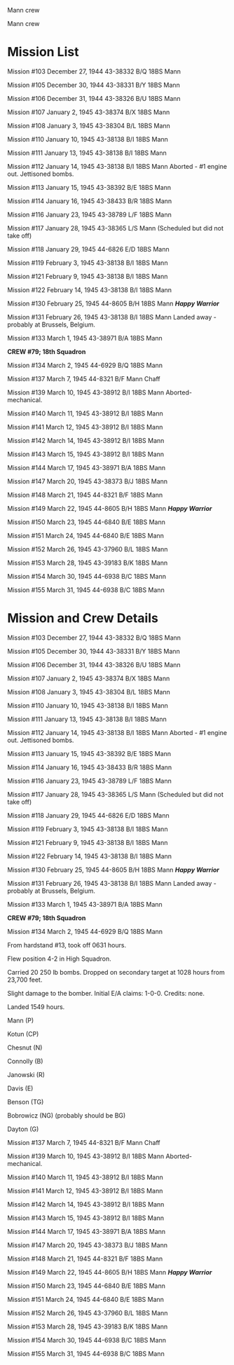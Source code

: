





Mann crew






 




Mann crew

# Mission List

Mission #103 December 27, 1944 43-38332 B/Q 18BS Mann

Mission #105 December 30, 1944 43-38331 B/Y 18BS Mann

Mission #106 December 31, 1944 43-38326 B/U 18BS Mann

Mission #107 January 2, 1945 43-38374 B/X 18BS Mann

Mission #108 January 3, 1945 43-38304 B/L 18BS Mann

Mission #110 January 10, 1945 43-38138 B/I 18BS Mann

Mission #111 January 13, 1945 43-38138 B/I 18BS Mann

Mission #112 January 14, 1945 43-38138 B/I 18BS
Mann
Aborted \- #1 engine out. Jettisoned bombs.

Mission #113 January 15, 1945 43-38392 B/E 18BS Mann

Mission #114 January 16, 1945 43-38433 B/R 18BS Mann

Mission #116 January 23, 1945 43-38789 L/F 18BS Mann

Mission #117 January 28, 1945 43-38365 L/S
Mann
(Scheduled but did not take off)

Mission #118 January 29, 1945 44-6826 E/D 18BS Mann

Mission #119 February 3, 1945 43-38138 B/I 18BS Mann

Mission #121 February 9, 1945 43-38138 B/I 18BS Mann

Mission #122 February 14, 1945 43-38138 B/I 18BS Mann

Mission #130 February 25, 1945 44-8605 B/H 18BS Mann ***Happy
Warrior***

Mission #131 February 26, 1945 43-38138 B/I 18BS
Mann Landed
away \- probably at Brussels, Belgium.

Mission #133 March 1, 1945 43-38971 B/A 18BS Mann

**CREW #79; 18th Squadron**

Mission #134 March 2, 1945 44-6929 B/Q 18BS Mann

Mission #137 March 7, 1945 44-8321 B/F
Mann
Chaff

Mission #139 March 10, 1945 43-38912 B/I 18BS
Mann
Aborted- mechanical.

Mission #140 March 11, 1945 43-38912 B/I 18BS Mann

Mission #141 March 12, 1945 43-38912 B/I 18BS Mann

Mission #142 March 14, 1945 43-38912 B/I 18BS Mann

Mission #143 March 15, 1945 43-38912 B/I 18BS Mann

Mission #144 March 17, 1945 43-38971 B/A 18BS Mann

Mission #147 March 20, 1945 43-38373 B/J 18BS Mann

Mission #148 March 21, 1945 44-8321 B/F 18BS Mann

Mission #149 March 22, 1945 44-8605 B/H 18BS Mann ***Happy
Warrior***

Mission #150 March 23, 1945 44-6840 B/E 18BS Mann

Mission #151 March 24, 1945 44-6840 B/E 18BS Mann

Mission #152 March 26, 1945 43-37960 B/L 18BS Mann

Mission #153 March 28, 1945 43-39183 B/K 18BS Mann

Mission #154 March 30, 1945 44-6938 B/C 18BS Mann

Mission #155 March 31, 1945 44-6938 B/C 18BS Mann

# Mission and Crew Details

Mission #103 December 27, 1944 43-38332 B/Q 18BS Mann

Mission #105 December 30, 1944 43-38331 B/Y 18BS Mann

Mission #106 December 31, 1944 43-38326 B/U 18BS Mann

Mission #107 January 2, 1945 43-38374 B/X 18BS Mann

Mission #108 January 3, 1945 43-38304 B/L 18BS Mann

Mission #110 January 10, 1945 43-38138 B/I 18BS Mann

Mission #111 January 13, 1945 43-38138 B/I 18BS Mann

Mission #112 January 14, 1945 43-38138 B/I 18BS
Mann
Aborted \- #1 engine out. Jettisoned bombs.

Mission #113 January 15, 1945 43-38392 B/E 18BS Mann

Mission #114 January 16, 1945 43-38433 B/R 18BS Mann

Mission #116 January 23, 1945 43-38789 L/F 18BS Mann

Mission #117 January 28, 1945 43-38365 L/S
Mann
(Scheduled but did not take off)

Mission #118 January 29, 1945 44-6826 E/D 18BS Mann

Mission #119 February 3, 1945 43-38138 B/I 18BS Mann

Mission #121 February 9, 1945 43-38138 B/I 18BS Mann

Mission #122 February 14, 1945 43-38138 B/I 18BS Mann

Mission #130 February 25, 1945 44-8605 B/H 18BS Mann ***Happy
Warrior***

Mission #131 February 26, 1945 43-38138 B/I 18BS
Mann Landed
away \- probably at Brussels, Belgium.

Mission #133 March 1, 1945 43-38971 B/A 18BS Mann

**CREW #79; 18th Squadron**

Mission #134 March 2, 1945 44-6929 B/Q 18BS Mann

From hardstand #13, took off 0631 hours.

Flew position 4-2 in High Squadron.

Carried 20 250 lb bombs. Dropped on secondary target at 1028
hours from 23,700 feet.

Slight damage to the bomber. Initial E/A claims: 1-0-0.
Credits: none.

Landed 1549 hours.

Mann (P)

Kotun (CP)

Chesnut (N)

Connolly (B)

Janowski (R)

Davis (E)

Benson (TG)

Bobrowicz (NG) (probably should be BG)

Dayton (G)

Mission #137 March 7, 1945 44-8321 B/F Mann
Chaff

Mission #139 March 10, 1945 43-38912 B/I 18BS
Mann
Aborted- mechanical.

Mission #140 March 11, 1945 43-38912 B/I 18BS Mann

Mission #141 March 12, 1945 43-38912 B/I 18BS Mann

Mission #142 March 14, 1945 43-38912 B/I 18BS Mann

Mission #143 March 15, 1945 43-38912 B/I 18BS Mann

Mission #144 March 17, 1945 43-38971 B/A 18BS Mann

Mission #147 March 20, 1945 43-38373 B/J 18BS Mann

Mission #148 March 21, 1945 44-8321 B/F 18BS Mann

Mission #149 March 22, 1945 44-8605 B/H 18BS Mann ***Happy
Warrior***

Mission #150 March 23, 1945 44-6840 B/E 18BS Mann

Mission #151 March 24, 1945 44-6840 B/E 18BS Mann

Mission #152 March 26, 1945 43-37960 B/L 18BS Mann

Mission #153 March 28, 1945 43-39183 B/K 18BS Mann

Mission #154 March 30, 1945 44-6938 B/C 18BS Mann

Mission #155 March 31, 1945 44-6938 B/C 18BS Mann




